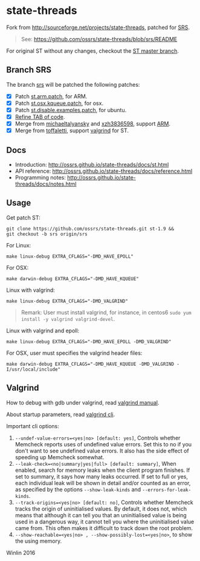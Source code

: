 state-threads
=============

Fork from http://sourceforge.net/projects/state-threads, patched for [SRS](https://github.com/ossrs/srs/tree/2.0release).

> See: https://github.com/ossrs/state-threads/blob/srs/README

For original ST without any changes, checkout the [ST master branch](https://github.com/ossrs/state-threads/tree/master).

## Branch SRS

The branch [srs](https://github.com/ossrs/state-threads/tree/srs) will be patched the following patches:

- [x] Patch [st.arm.patch](https://github.com/ossrs/srs/blob/2.0release/trunk/3rdparty/patches/1.st.arm.patch), for ARM.
- [x] Patch [st.osx.kqueue.patch](https://github.com/ossrs/srs/blob/2.0release/trunk/3rdparty/patches/3.st.osx.kqueue.patch), for osx.
- [x] Patch [st.disable.examples.patch](https://github.com/ossrs/srs/blob/2.0release/trunk/3rdparty/patches/4.st.disable.examples.patch), for ubuntu.
- [x] [Refine TAB of code](https://github.com/ossrs/state-threads/compare/c2001d30ca58f55d72a6cc6b9b6c70391eaf14db...d2101b26988b0e0db0aabc53ddf452068c1e2cbc).
- [x] Merge from [michaeltalyansky](https://github.com/michaeltalyansky/state-threads) and [xzh3836598](https://github.com/ossrs/state-threads/commit/9a17dec8f9c2814d93761665df7c5575a4d2d8a3), support [ARM](https://github.com/ossrs/state-threads/issues/1).
- [x] Merge from [toffaletti](https://github.com/toffaletti/state-threads), support [valgrind](https://github.com/ossrs/state-threads/issues/2) for ST.

## Docs

* Introduction: http://ossrs.github.io/state-threads/docs/st.html
* API reference: http://ossrs.github.io/state-threads/docs/reference.html
* Programming notes: http://ossrs.github.io/state-threads/docs/notes.html

## Usage

Get patch ST:

```
git clone https://github.com/ossrs/state-threads.git st-1.9 &&
git checkout -b srs origin/srs
```

For Linux:

```
make linux-debug EXTRA_CFLAGS="-DMD_HAVE_EPOLL"
```

For OSX:

```
make darwin-debug EXTRA_CFLAGS="-DMD_HAVE_KQUEUE"
```

Linux with valgrind:

```
make linux-debug EXTRA_CFLAGS="-DMD_VALGRIND"
```

> Remark: User must install valgrind, for instance, in centos6 `sudo yum install -y valgrind valgrind-devel`.

Linux with valgrind and epoll:

```
make linux-debug EXTRA_CFLAGS="-DMD_HAVE_EPOLL -DMD_VALGRIND"
```

For OSX, user must specifies the valgrind header files:

```
make darwin-debug EXTRA_CFLAGS="-DMD_HAVE_KQUEUE -DMD_VALGRIND -I/usr/local/include"
```

## Valgrind

How to debug with gdb under valgrind, read [valgrind manual](http://valgrind.org/docs/manual/manual-core-adv.html#manual-core-adv.gdbserver-simple).

About startup parameters, read [valgrind cli](http://valgrind.org/docs/manual/mc-manual.html#mc-manual.options).

Important cli options:

1. `--undef-value-errors=<yes|no> [default: yes]`, Controls whether Memcheck reports uses of undefined value errors. Set this to no if you don't want to see undefined value errors. It also has the side effect of speeding up Memcheck somewhat.
1. `--leak-check=<no|summary|yes|full> [default: summary]`, When enabled, search for memory leaks when the client program finishes. If set to summary, it says how many leaks occurred. If set to full or yes, each individual leak will be shown in detail and/or counted as an error, as specified by the options `--show-leak-kinds` and `--errors-for-leak-kinds`.
1. `--track-origins=<yes|no> [default: no]`, Controls whether Memcheck tracks the origin of uninitialised values. By default, it does not, which means that although it can tell you that an uninitialised value is being used in a dangerous way, it cannot tell you where the uninitialised value came from. This often makes it difficult to track down the root problem.
1. `--show-reachable=<yes|no> , --show-possibly-lost=<yes|no>`, to show the using memory.

Winlin 2016
